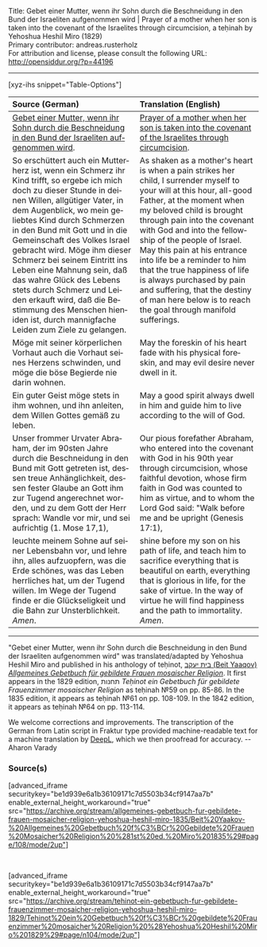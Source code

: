 <html>
<head></head>
<body>
Title: Gebet einer Mutter, wenn ihr Sohn durch die Beschneidung in den Bund der Israeliten aufgenommen wird | Prayer of a mother when her son is taken into the covenant of the Israelites through circumcision, a teḥinah by Yehoshua Heshil Miro (1829)<br />
Primary contributor: andreas.rusterholz<br />
For attribution and license, please consult the following URL: <a href="http://opensiddur.org/?p=44196">http://opensiddur.org/?p=44196</a>
<p />
<hr />

[xyz-ihs snippet="Table-Options"]<table style="margin-left: auto; margin-right: auto;" class="draggable">
<thead><tr><th id="x" style="text-align: left;">Source (German)</th><th style="text-align: left;">Translation (English)</th></tr></thead>
<tbody>
<tr><td style="vertical-align:top;">
<div class="german" lang="de">
<u>Gebet einer Mutter, wenn ihr Sohn durch die Beschneidung in den Bund der Israeliten aufgenommen wird</u>.
</div></td>

<td style="vertical-align:top;">
<div class="english" lang="en">
<u>Prayer of a mother when her son is taken into the covenant of the Israelites through circumcision</u>.
</div></td></tr>


<tr><td style="vertical-align:top;">
<div class="german" lang="de">
So erschüttert auch ein Mutterherz ist, wenn ein Schmerz ihr Kind trifft, so ergebe ich mich doch zu dieser Stunde in deinen Willen, allgütiger Vater, in dem Augenblick, wo mein geliebtes Kind durch Schmerzen in den Bund mit Gott und in die Gemeinschaft des Volkes Israel gebracht wird. Möge ihm dieser Schmerz bei seinem Eintritt ins Leben eine Mahnung sein, daß das wahre Glück des Lebens stets durch Schmerz und Leiden erkauft wird, daß die Bestimmung des Menschen hieniden ist, durch mannigfache Leiden zum Ziele zu gelangen. 
</div></td>

<td style="vertical-align:top;">
<div class="english" lang="en">
As shaken as a mother's heart is when a pain strikes her child, I surrender myself to your will at this hour, all-good Father, at the moment when my beloved child is brought through pain into the covenant with God and into the fellowship of the people of Israel. May this pain at his entrance into life be a reminder to him that the true happiness of life is always purchased by pain and suffering, that the destiny of man here below is to reach the goal through manifold sufferings. 
</div></td></tr>


<tr><td style="vertical-align:top;">
<div class="german" lang="de">
Möge mit seiner körperlichen Vorhaut auch die Vorhaut seines Herzens schwinden, und möge die böse Begierde nie darin wohnen. 
</div></td>

<td style="vertical-align:top;">
<div class="english" lang="en">
May the foreskin of his heart fade with his physical foreskin, and may evil desire never dwell in it. 
</div></td></tr>


<tr><td style="vertical-align:top;">
<div class="german" lang="de">
Ein guter Geist möge stets in ihm wohnen, und ihn anleiten, dem Willen Gottes gemäß zu leben. 
</div></td>

<td style="vertical-align:top;">
<div class="english" lang="en">
May a good spirit always dwell in him and guide him to live according to the will of God. 
</div></td></tr>


<tr><td style="vertical-align:top;">
<div class="german" lang="de">
Unser frommer Urvater Abraham, der im 90sten Jahre durch die Beschneidung in den Bund mit Gott getreten ist, dessen treue Anhänglichkeit, dessen fester Glaube an Gott ihm zur Tugend angerechnet worden, und zu dem Gott der Herr sprach: Wandle vor mir, und sei aufrichtig <span class="citation">(1. Mose 17,1)</span>, 
</div></td>

<td style="vertical-align:top;">
<div class="english" lang="en">
Our pious forefather Abraham, who entered into the covenant with God in his 90th year through circumcision, whose faithful devotion, whose firm faith in God was counted to him as virtue, and to whom the Lord God said: "Walk before me and be upright <span class="citation">(Genesis 17:1)</span>, 
</div></td></tr>


<tr><td style="vertical-align:top;">
<div class="german" lang="de">
leuchte meinem Sohne auf seiner Lebensbahn vor, und lehre ihn, alles aufzuopfern, was die Erde schönes, was das Leben herrliches hat, um der Tugend willen. Im Wege der Tugend finde er die Glückseligkeit und die Bahn zur Unsterblichkeit. <em>Amen</em>. 
</div></td>

<td style="vertical-align:top;">
<div class="english" lang="en">
shine before my son on his path of life, and teach him to sacrifice everything that is beautiful on earth, everything that is glorious in life, for the sake of virtue. In the way of virtue he will find happiness and the path to immortality. <em>Amen</em>. 
</div></td></tr>
</tbody></table>

<hr />

"Gebet einer Mutter, wenn ihr Sohn durch die Beschneidung in den Bund der Israeliten aufgenommen wird" was translated/adapted by Yehoshua Heshil Miro and published in his anthology of teḥinot, <a href="/?p=41365">בית יעקב (Beit Yaaqov) <em>Allgemeines Gebetbuch für gebildete Frauen mosaischer Religion</em></a>. It first appears in the 1829 edition, תחנות <em>Teḥinot ein Gebetbuch für gebildete Frauenzimmer mosaischer Religion</em> as teḥinah №59 on pp. 85-86. In the 1835 edition, it appears as teḥinah №61 on pp. 108-109.  In the 1842 edition, it appears as teḥinah №64 on pp. 113-114.

We welcome corrections and improvements. The transcription of the German from Latin script in Fraktur type provided machine-readable text for a machine translation by <a href="https://www.deepl.com/en/translator">DeepL</a>, which we then proofread for accuracy. --Aharon Varady


<h3>Source(s)</h3>

[advanced_iframe securitykey="be1d939e6a1b36109171c7d5503b34cf9147aa7b" enable_external_height_workaround="true" src="https://archive.org/stream/allgemeines-gebetbuch-fur-gebildete-frauen-mosaicher-religion-yehoshua-heshil-miro-1835/Beit%20Yaakov-%20Allgemeines%20Gebetbuch%20f%C3%BCr%20Gebildete%20Frauen%20Mosaicher%20Religion%20%281st%20ed.%20Miro%201835%29#page/108/mode/2up"]

&nbsp;

[advanced_iframe securitykey="be1d939e6a1b36109171c7d5503b34cf9147aa7b" enable_external_height_workaround="true" src="https://archive.org/stream/tehinot-ein-gebetbuch-fur-gebildete-frauenzimmer-mosaicher-religion-yehoshua-heshil-miro-1829/Tehinot%20ein%20Gebetbuch%20f%C3%BCr%20gebildete%20Frauenzimmer%20mosaicher%20Religion%20%28Yehoshua%20Heshil%20Miro%201829%29#page/n104/mode/2up"]

&nbsp;
</body>
</html>